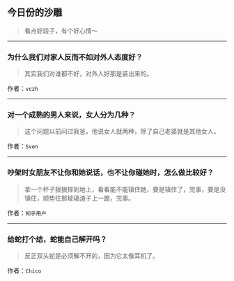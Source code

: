 ## 今日份的沙雕

> 看点好段子，有个好心情～


 
---

### 为什么我们对家人反而不如对外人态度好？

> 其实我们对谁都不好，对外人好那是装出来的。


作者：`vczh`

---

### 对一个成熟的男人来说，女人分为几种？

> 这个问题以前问过我爸，他说女人就两种，除了自己老婆就是其他女人。


作者：`Sven`

---

### 吵架时女朋友不让你和她说话，也不让你碰她时，怎么做比较好？

> 拿一个杯子狠狠摔到地上，看看能不能镇住她，要是镇住了，完事，要是没镇住，顺势往那玻璃渣子上一跪，完事。


作者：`知乎用户`

---

### 给蛇打个结，蛇能自己解开吗？

> 反正双头蛇是必须解不开的，因为它太像耳机了。


作者：`Chico`
